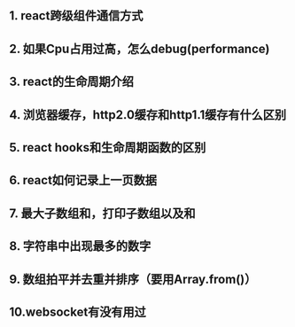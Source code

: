 ## 1. react跨级组件通信方式
## 2. 如果Cpu占用过高，怎么debug(performance)
## 3. react的生命周期介绍
## 4. 浏览器缓存，http2.0缓存和http1.1缓存有什么区别
## 5. react hooks和生命周期函数的区别
## 6. react如何记录上一页数据
## 7. 最大子数组和，打印子数组以及和
## 8. 字符串中出现最多的数字
## 9. 数组拍平并去重并排序（要用Array.from()）
## 10.websocket有没有用过